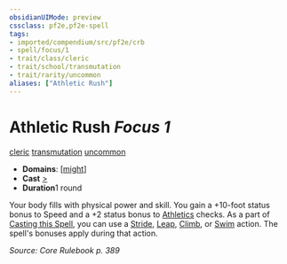 ```yaml
---
obsidianUIMode: preview
cssclass: pf2e,pf2e-spell
tags:
- imported/compendium/src/pf2e/crb
- spell/focus/1
- trait/class/cleric
- trait/school/transmutation
- trait/rarity/uncommon
aliases: ["Athletic Rush"]
---
```

# Athletic Rush *Focus 1*   
[cleric](rules/traits/cleric.md)  [transmutation](transmutation.md)  [uncommon](uncommon.md)  

- **Domains**: [[might](../setting/domains.md#Might)]
- **Cast** [>](chapter-9-playing-the-game.md#Actions "Single Action") 
- **Duration**1 round

Your body fills with physical power and skill. You gain a +10-foot status bonus to Speed and a +2 status bonus to [Athletics](../skills.md#Athletics) checks. As a part of [Casting this Spell](cast-a-spell.md), you can use a [Stride](stride.md), [Leap](leap.md), [Climb](climb.md), or [Swim](swim.md) action. The spell's bonuses apply during that action.

*Source: Core Rulebook p. 389*